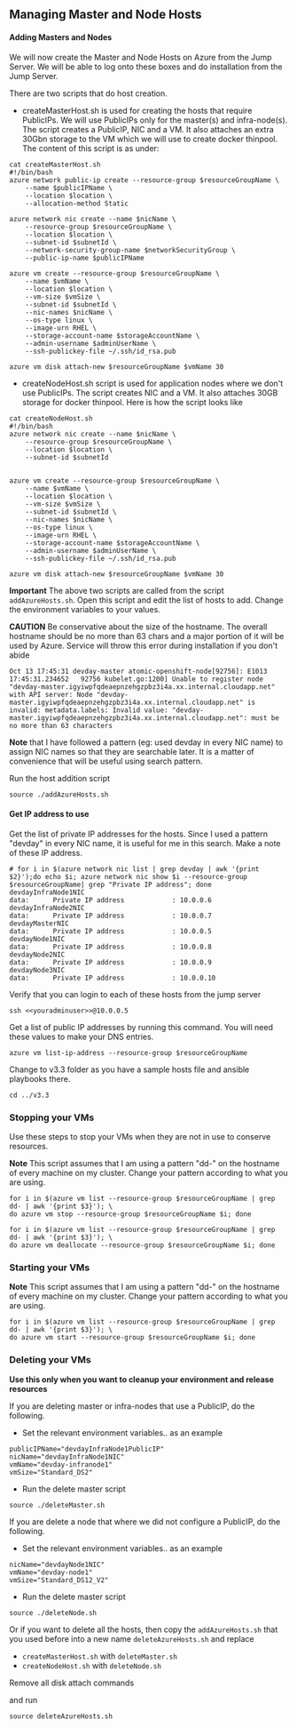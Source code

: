 ## Managing Master and Node Hosts

#### Adding Masters and Nodes

We will now create the Master and Node Hosts on Azure from the Jump Server. We will be able to log onto these boxes and do installation from the Jump Server.

There are two scripts that do host creation. 

* createMasterHost.sh is used for creating the hosts that require PublicIPs. We will use PublicIPs only for the master(s) and infra-node(s). The script creates a PublicIP, NIC and a VM. It also attaches an extra 30Gbn storage to the VM which we will use to create docker thinpool. The content of this script is as under:

```
cat createMasterHost.sh 
#!/bin/bash
azure network public-ip create --resource-group $resourceGroupName \
    --name $publicIPName \
    --location $location \
    --allocation-method Static

azure network nic create --name $nicName \
    --resource-group $resourceGroupName \
    --location $location \
    --subnet-id $subnetId \
    --network-security-group-name $networkSecurityGroup \
    --public-ip-name $publicIPName  

azure vm create --resource-group $resourceGroupName \
    --name $vmName \
    --location $location \
    --vm-size $vmSize \
    --subnet-id $subnetId \
    --nic-names $nicName \
    --os-type linux \
    --image-urn RHEL \
    --storage-account-name $storageAccountName \
    --admin-username $adminUserName \
    --ssh-publickey-file ~/.ssh/id_rsa.pub

azure vm disk attach-new $resourceGroupName $vmName 30

```

* createNodeHost.sh script is used for application nodes where we don't use PublicIPs. The script creates NIC and a VM. It also attaches 30GB storage for docker thinpool. Here is how the script looks like

```
cat createNodeHost.sh 
#!/bin/bash
azure network nic create --name $nicName \
    --resource-group $resourceGroupName \
    --location $location \
    --subnet-id $subnetId  	             


azure vm create --resource-group $resourceGroupName \
    --name $vmName \
    --location $location \
    --vm-size $vmSize \
    --subnet-id $subnetId \
    --nic-names $nicName \
    --os-type linux \
    --image-urn RHEL \
    --storage-account-name $storageAccountName \
    --admin-username $adminUserName \
    --ssh-publickey-file ~/.ssh/id_rsa.pub
    
azure vm disk attach-new $resourceGroupName $vmName 30
```

**Important** The above two scripts are called from the script `addAzureHosts.sh`. Open this script and edit the list of hosts to add. Change the environment variables to your values. 

**CAUTION** Be conservative about the size of the hostname. The overall hostname should be no more than 63 chars and a major portion of it will be used by Azure. Service will throw this error during installation if you don't abide
```
Oct 13 17:45:31 devday-master atomic-openshift-node[92756]: E1013 17:45:31.234652   92756 kubelet.go:1200] Unable to register node "devday-master.igyiwpfqdeaepnzehgzpbz3i4a.xx.internal.cloudapp.net" with API server: Node "devday-master.igyiwpfqdeaepnzehgzpbz3i4a.xx.internal.cloudapp.net" is invalid: metadata.labels: Invalid value: "devday-master.igyiwpfqdeaepnzehgzpbz3i4a.xx.internal.cloudapp.net": must be no more than 63 characters
```


**Note** that I have followed a pattern (eg: used devday in every NIC name) to assign NIC names so that they are searchable later. It is a matter of convenience that will be useful using search pattern. 

Run the host addition script

```
source ./addAzureHosts.sh
```

#### Get IP address to use

Get the list of private IP addresses for the hosts. Since I used a pattern "devday" in every NIC name, it is useful for me in this search. Make a note of these IP address. 

```
# for i in $(azure network nic list | grep devday | awk '{print $2}');do echo $i; azure network nic show $i --resource-group $resourceGroupName| grep "Private IP address"; done
devdayInfraNode1NIC
data:      Private IP address            : 10.0.0.6
devdayInfraNode2NIC
data:      Private IP address            : 10.0.0.7
devdayMasterNIC
data:      Private IP address            : 10.0.0.5
devdayNode1NIC
data:      Private IP address            : 10.0.0.8
devdayNode2NIC
data:      Private IP address            : 10.0.0.9
devdayNode3NIC
data:      Private IP address            : 10.0.0.10
```

Verify that you can login to each of these hosts from the jump server 
```
ssh <<youradminuser>>@10.0.0.5
```

Get a list of public IP addresses by running this command. You will need these values to make your DNS entries.

```
azure vm list-ip-address --resource-group $resourceGroupName 
```

Change to v3.3 folder as you have a sample hosts file and ansible playbooks there.

```
cd ../v3.3
```

### Stopping your VMs
Use these steps to stop your VMs when they are not in use to conserve resources.

**Note** This script assumes that I am using a pattern "dd-" on the hostname of every machine on my cluster. Change your pattern according to what you are using.

```
for i in $(azure vm list --resource-group $resourceGroupName | grep dd- | awk '{print $3}'); \
do azure vm stop --resource-group $resourceGroupName $i; done

for i in $(azure vm list --resource-group $resourceGroupName | grep dd- | awk '{print $3}'); \
do azure vm deallocate --resource-group $resourceGroupName $i; done

```

### Starting your VMs

**Note** This script assumes that I am using a pattern "dd-" on the hostname of every machine on my cluster. Change your pattern according to what you are using.

```
for i in $(azure vm list --resource-group $resourceGroupName | grep dd- | awk '{print $3}'); \
do azure vm start --resource-group $resourceGroupName $i; done

```


### Deleting your VMs

**Use this only when you want to cleanup your environment and release resources**

If you are deleting master or infra-nodes that use a PublicIP, do the following.

* Set the relevant environment variables.. as an example

```
publicIPName="devdayInfraNode1PublicIP"
nicName="devdayInfraNode1NIC"
vmName="devday-infranode1"
vmSize="Standard_DS2"
``` 

* Run the delete master script

```
source ./deleteMaster.sh
```


If you are delete a node that where we did not configure a PublicIP, do the following.

* Set the relevant environment variables.. as an example

```
nicName="devdayNode1NIC"
vmName="devday-node1"
vmSize="Standard_DS12_V2"
``` 

* Run the delete master script

```
source ./deleteNode.sh
```

Or if you want to delete all the hosts, then copy the `addAzureHosts.sh` that you used before into a new name `deleteAzureHosts.sh` and replace 
* `createMasterHost.sh` with `deleteMaster.sh`
* `createNodeHost.sh` with `deleteNode.sh`

Remove all disk attach commands

and run

```
source deleteAzureHosts.sh
``` 
